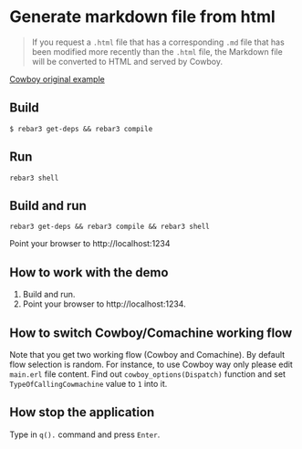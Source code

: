 # Generate markdown file from html

> If you request a `.html` file that has a corresponding `.md` file
that has been modified more recently than the `.html` file, the
Markdown file will be converted to HTML and served by Cowboy.

[Cowboy original example](https://github.com/ninenines/cowboy/tree/master/examples/markdown_middleware)

## Build

`$ rebar3 get-deps && rebar3 compile`

## Run

`rebar3 shell`
	
## Build and run

`rebar3 get-deps && rebar3 compile && rebar3 shell`

Point your browser to http://localhost:1234


## How to work with the demo
	
1. Build and run.
2. Point your browser to http://localhost:1234.


## How to switch Cowboy/Comachine working flow

Note that you get two working flow (Cowboy and Comachine). By default flow selection is random. 
For instance, to use Cowboy way only please edit `main.erl` file content. 
Find out `cowboy_options(Dispatch)` function and set `TypeOfCallingCowmachine` value to `1` into it.

## How stop the application

Type in `q().` command and press `Enter`. 